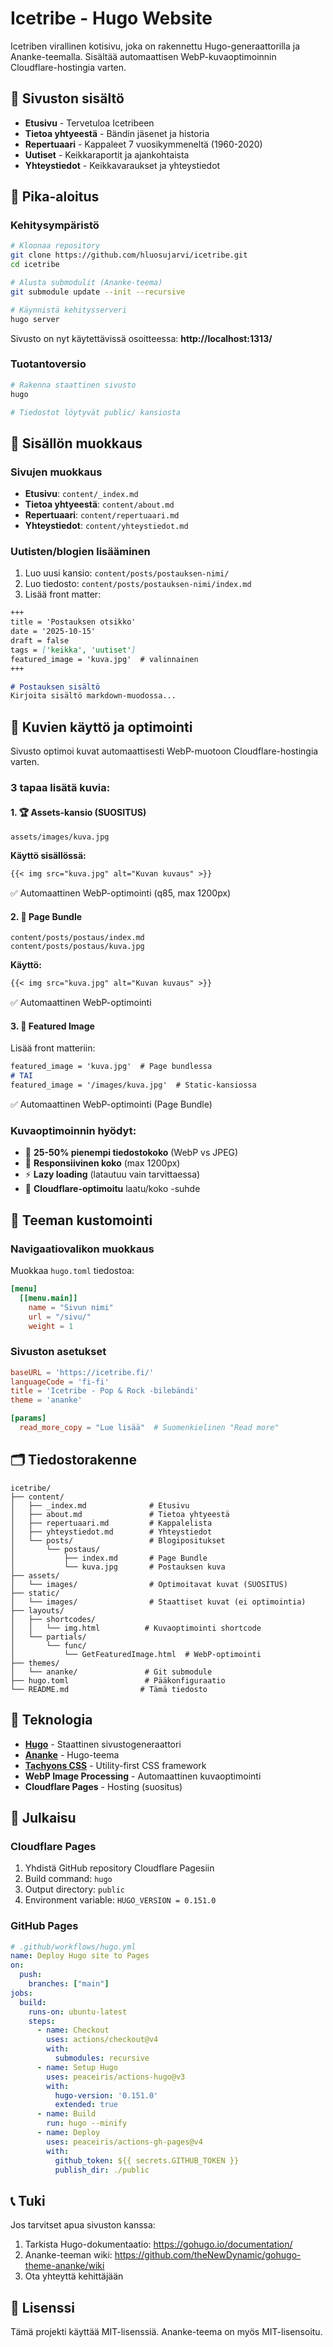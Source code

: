 # Icetribe - Hugo Website

Icetriben virallinen kotisivu, joka on rakennettu Hugo-generaattorilla ja Ananke-teemalla. Sisältää automaattisen WebP-kuvaoptimoinnin Cloudflare-hostingia varten.

## 🎸 Sivuston sisältö

- **Etusivu** - Tervetuloa Icetribeen
- **Tietoa yhtyeestä** - Bändin jäsenet ja historia
- **Repertuaari** - Kappaleet 7 vuosikymmeneltä (1960-2020)
- **Uutiset** - Keikkaraportit ja ajankohtaista
- **Yhteystiedot** - Keikkavaraukset ja yhteystiedot

## 🚀 Pika-aloitus

### Kehitysympäristö
```bash
# Kloonaa repository
git clone https://github.com/hluosujarvi/icetribe.git
cd icetribe

# Alusta submodulit (Ananke-teema)
git submodule update --init --recursive

# Käynnistä kehitysserveri
hugo server
```

Sivusto on nyt käytettävissä osoitteessa: **http://localhost:1313/**

### Tuotantoversio
```bash
# Rakenna staattinen sivusto
hugo

# Tiedostot löytyvät public/ kansiosta
```

## 📝 Sisällön muokkaus

### Sivujen muokkaus
- **Etusivu**: `content/_index.md`
- **Tietoa yhtyeestä**: `content/about.md`
- **Repertuaari**: `content/repertuaari.md`
- **Yhteystiedot**: `content/yhteystiedot.md`

### Uutisten/blogien lisääminen
1. Luo uusi kansio: `content/posts/postauksen-nimi/`
2. Luo tiedosto: `content/posts/postauksen-nimi/index.md`
3. Lisää front matter:
```markdown
+++
title = 'Postauksen otsikko'
date = '2025-10-15'
draft = false
tags = ['keikka', 'uutiset']
featured_image = 'kuva.jpg'  # valinnainen
+++

# Postauksen sisältö
Kirjoita sisältö markdown-muodossa...
```

## 📸 Kuvien käyttö ja optimointi

Sivusto optimoi kuvat automaattisesti WebP-muotoon Cloudflare-hostingia varten.

### 3 tapaa lisätä kuvia:

#### 1. 🏆 **Assets-kansio (SUOSITUS)**
```
assets/images/kuva.jpg
```
**Käyttö sisällössä:**
```markdown
{{< img src="kuva.jpg" alt="Kuvan kuvaus" >}}
```
✅ Automaattinen WebP-optimointi (q85, max 1200px)

#### 2. 📁 **Page Bundle**
```
content/posts/postaus/index.md
content/posts/postaus/kuva.jpg
```
**Käyttö:**
```markdown
{{< img src="kuva.jpg" alt="Kuvan kuvaus" >}}
```
✅ Automaattinen WebP-optimointi

#### 3. 📄 **Featured Image**
Lisää front matteriin:
```markdown
featured_image = 'kuva.jpg'  # Page bundlessa
# TAI
featured_image = '/images/kuva.jpg'  # Static-kansiossa
```
✅ Automaattinen WebP-optimointi (Page Bundle)

### Kuvaoptimoinnin hyödyt:
- 🚀 **25-50% pienempi tiedostokoko** (WebP vs JPEG)
- 📱 **Responsiivinen koko** (max 1200px)
- ⚡ **Lazy loading** (latautuu vain tarvittaessa)
- 🎯 **Cloudflare-optimoitu** laatu/koko -suhde

## 🎨 Teeman kustomointi

### Navigaatiovalikon muokkaus
Muokkaa `hugo.toml` tiedostoa:
```toml
[menu]
  [[menu.main]]
    name = "Sivun nimi"
    url = "/sivu/"
    weight = 1
```

### Sivuston asetukset
```toml
baseURL = 'https://icetribe.fi/'
languageCode = 'fi-fi'
title = 'Icetribe - Pop & Rock -bilebändi'
theme = 'ananke'

[params]
  read_more_copy = "Lue lisää"  # Suomenkielinen "Read more"
```

## 🗂️ Tiedostorakenne

```
icetribe/
├── content/
│   ├── _index.md              # Etusivu
│   ├── about.md               # Tietoa yhtyeestä
│   ├── repertuaari.md         # Kappalelista
│   ├── yhteystiedot.md        # Yhteystiedot
│   └── posts/                 # Blogipositukset
│       └── postaus/
│           ├── index.md       # Page Bundle
│           └── kuva.jpg       # Postauksen kuva
├── assets/
│   └── images/                # Optimoitavat kuvat (SUOSITUS)
├── static/
│   └── images/                # Staattiset kuvat (ei optimointia)
├── layouts/
│   ├── shortcodes/
│   │   └── img.html          # Kuvaoptimointi shortcode
│   └── partials/
│       └── func/
│           └── GetFeaturedImage.html  # WebP-optimointi
├── themes/
│   └── ananke/               # Git submodule
├── hugo.toml                 # Pääkonfiguraatio
└── README.md                # Tämä tiedosto
```

## 🔧 Teknologia

- **[Hugo](https://gohugo.io/)** - Staattinen sivustogeneraattori
- **[Ananke](https://github.com/theNewDynamic/gohugo-theme-ananke)** - Hugo-teema
- **[Tachyons CSS](https://tachyons.io/)** - Utility-first CSS framework
- **WebP Image Processing** - Automaattinen kuvaoptimointi
- **Cloudflare Pages** - Hosting (suositus)

## 🚀 Julkaisu

### Cloudflare Pages
1. Yhdistä GitHub repository Cloudflare Pagesiin
2. Build command: `hugo`
3. Output directory: `public`
4. Environment variable: `HUGO_VERSION = 0.151.0`

### GitHub Pages
```yaml
# .github/workflows/hugo.yml
name: Deploy Hugo site to Pages
on:
  push:
    branches: ["main"]
jobs:
  build:
    runs-on: ubuntu-latest
    steps:
      - name: Checkout
        uses: actions/checkout@v4
        with:
          submodules: recursive
      - name: Setup Hugo
        uses: peaceiris/actions-hugo@v3
        with:
          hugo-version: '0.151.0'
          extended: true
      - name: Build
        run: hugo --minify
      - name: Deploy
        uses: peaceiris/actions-gh-pages@v4
        with:
          github_token: ${{ secrets.GITHUB_TOKEN }}
          publish_dir: ./public
```

## 📞 Tuki

Jos tarvitset apua sivuston kanssa:
1. Tarkista Hugo-dokumentaatio: https://gohugo.io/documentation/
2. Ananke-teeman wiki: https://github.com/theNewDynamic/gohugo-theme-ananke/wiki
3. Ota yhteyttä kehittäjään

## 📄 Lisenssi

Tämä projekti käyttää MIT-lisenssiä. Ananke-teema on myös MIT-lisensoitu.